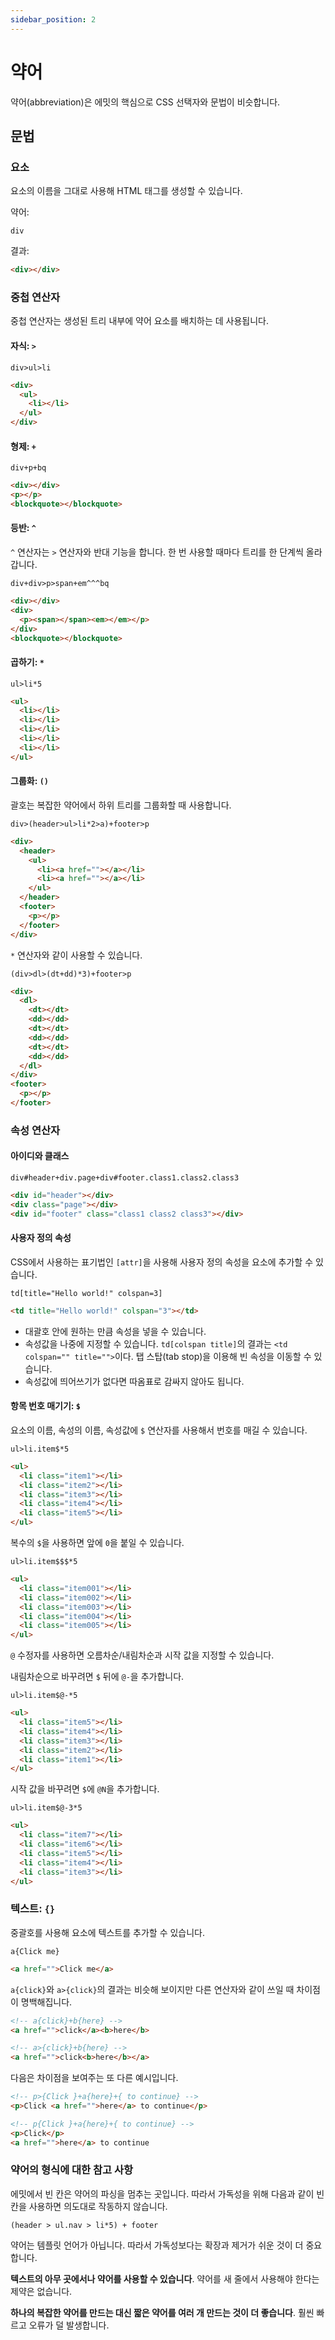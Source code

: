 ```yaml
---
sidebar_position: 2
---
```


# 약어

약어(abbreviation)은 에밋의 핵심으로 CSS 선택자와 문법이 비슷합니다.

## 문법

### 요소

요소의 이름을 그대로 사용해 HTML 태그를 생성할 수 있습니다.

약어:

```
div
```

결과:

```html
<div></div>
```

### 중첩 연산자

중첩 연산자는 생성된 트리 내부에 약어 요소를 배치하는 데 사용됩니다.

#### 자식: `>`

```
div>ul>li
```

```html
<div>
  <ul>
    <li></li>
  </ul>
</div>
```

#### 형제: `+`

```
div+p+bq
```

```html
<div></div>
<p></p>
<blockquote></blockquote>
```

#### 등반: `^`

`^` 연산자는 `>` 연산자와 반대 기능을 합니다. 한 번 사용할 때마다 트리를 한 단계씩 올라갑니다.

```
div+div>p>span+em^^^bq
```

```html
<div></div>
<div>
  <p><span></span><em></em></p>
</div>
<blockquote></blockquote>
```

#### 곱하기: `*`

```
ul>li*5
```

```html
<ul>
  <li></li>
  <li></li>
  <li></li>
  <li></li>
  <li></li>
</ul>
```

#### 그룹화: `()`

괄호는 복잡한 약어에서 하위 트리를 그룹화할 때 사용합니다.

```
div>(header>ul>li*2>a)+footer>p
```

```html
<div>
  <header>
    <ul>
      <li><a href=""></a></li>
      <li><a href=""></a></li>
    </ul>
  </header>
  <footer>
    <p></p>
  </footer>
</div>
```

`*` 연산자와 같이 사용할 수 있습니다.

```
(div>dl>(dt+dd)*3)+footer>p
```

```html
<div>
  <dl>
    <dt></dt>
    <dd></dd>
    <dt></dt>
    <dd></dd>
    <dt></dt>
    <dd></dd>
  </dl>
</div>
<footer>
  <p></p>
</footer>
```

### 속성 연산자

#### 아이디와 클래스

```
div#header+div.page+div#footer.class1.class2.class3
```

```html
<div id="header"></div>
<div class="page"></div>
<div id="footer" class="class1 class2 class3"></div>
```

#### 사용자 정의 속성

CSS에서 사용하는 표기법인 `[attr]`을 사용해 사용자 정의 속성을 요소에 추가할 수 있습니다.

```
td[title="Hello world!" colspan=3]
```

```html
<td title="Hello world!" colspan="3"></td>
```

- 대괄호 안에 원하는 만큼 속성을 넣을 수 있습니다.
- 속성값을 나중에 지정할 수 있습니다. `td[colspan title]`의 결과는 `<td colspan="" title="">`이다. 탭 스탑(tab stop)을 이용해 빈 속성을 이동할 수 있습니다.
- 속성값에 띄어쓰기가 없다면 따옴표로 감싸지 않아도 됩니다.

#### 항목 번호 매기기: `$`

요소의 이름, 속성의 이름, 속성값에 `$` 연산자를 사용해서 번호를 매길 수 있습니다.

```
ul>li.item$*5
```

```html
<ul>
  <li class="item1"></li>
  <li class="item2"></li>
  <li class="item3"></li>
  <li class="item4"></li>
  <li class="item5"></li>
</ul>
```

복수의 `$`을 사용하면 앞에 `0`을 붙일 수 있습니다.

```
ul>li.item$$$*5
```

```html
<ul>
  <li class="item001"></li>
  <li class="item002"></li>
  <li class="item003"></li>
  <li class="item004"></li>
  <li class="item005"></li>
</ul>
```

`@` 수정자를 사용하면 오름차순/내림차순과 시작 값을 지정할 수 있습니다.

내림차순으로 바꾸려면 `$` 뒤에 `@-`을 추가합니다.

```
ul>li.item$@-*5
```

```html
<ul>
  <li class="item5"></li>
  <li class="item4"></li>
  <li class="item3"></li>
  <li class="item2"></li>
  <li class="item1"></li>
</ul>
```

시작 값을 바꾸려면 `$`에 `@N`을 추가합니다.

```
ul>li.item$@-3*5
```

```html
<ul>
  <li class="item7"></li>
  <li class="item6"></li>
  <li class="item5"></li>
  <li class="item4"></li>
  <li class="item3"></li>
</ul>
```

### 텍스트: `{}`

중괄호를 사용해 요소에 텍스트를 추가할 수 있습니다.

```
a{Click me}
```

```html
<a href="">Click me</a>
```

`a{click}`와 `a>{click}`의 결과는 비슷해 보이지만 다른 연산자와 같이 쓰일 때 차이점이 명백해집니다.

```html
<!-- a{click}+b{here} -->
<a href="">click</a><b>here</b>

<!-- a>{click}+b{here} -->
<a href="">click<b>here</b></a>
```

다음은 차이점을 보여주는 또 다른 예시입니다.

```html
<!-- p>{Click }+a{here}+{ to continue} -->
<p>Click <a href="">here</a> to continue</p>

<!-- p{Click }+a{here}+{ to continue} -->
<p>Click</p>
<a href="">here</a> to continue
```

### 약어의 형식에 대한 참고 사항

에밋에서 빈 칸은 약어의 파싱을 멈추는 곳입니다. 따라서 가독성을 위해 다음과 같이 빈 칸을 사용하면 의도대로 작동하지 않습니다.

```
(header > ul.nav > li*5) + footer
```

약어는 템플릿 언어가 아닙니다. 따라서 가독성보다는 확장과 제거가 쉬운 것이 더 중요합니다.

**텍스트의 아무 곳에서나 약어를 사용할 수 있습니다**. 약어를 새 줄에서 사용해야 한다는 제약은 없습니다.

**하나의 복잡한 약어를 만드는 대신 짧은 약어를 여러 개 만드는 것이 더 좋습니다**. 훨씬 빠르고 오류가 덜 발생합니다.
